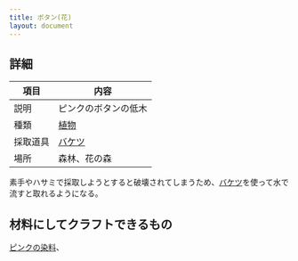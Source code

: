 ```yaml
---
title: ボタン(花)
layout: document
---
```

## 詳細

|項目|内容|
|---|---|
|説明|ピンクのボタンの低木|
|種類|[植物](植物)|
|採取道具|[バケツ](バケツ)|
|場所|森林、花の森|

素手やハサミで採取しようとすると破壊されてしまうため、[バケツ](バケツ)を使って水で流すと取れるようになる。

## 材料にしてクラフトできるもの

[ピンクの染料](ピンクの染料)、
